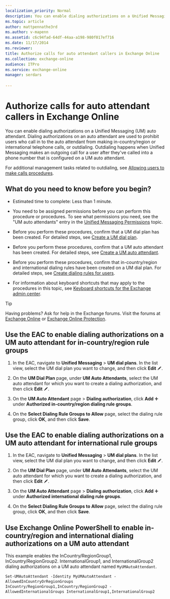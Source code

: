 ```yaml
---
localization_priority: Normal
description: You can enable dialing authorizations on a Unified Messaging (UM) auto attendant. Dialing authorizations on an auto attendant are used to prohibit users who call in to the auto attendant from making in-country/region or international telephone calls, or outdialing. Outdialing happens when Unified Messaging makes an outgoing call for a user after they've called into a phone number that is configured on a UM auto attendant.
ms.topic: article
author: mattpennathe3rd
ms.author: v-mapenn
ms.assetid: c6c94fad-64df-44aa-a198-980f017ef716
ms.date: 11/17/2014
ms.reviewer: 
title: Authorize calls for auto attendant callers in Exchange Online
ms.collection: exchange-online
audience: ITPro
ms.service: exchange-online
manager: serdars

---
```


# Authorize calls for auto attendant callers in Exchange Online

You can enable dialing authorizations on a Unified Messaging (UM) auto attendant. Dialing authorizations on an auto attendant are used to prohibit users who call in to the auto attendant from making in-country/region or international telephone calls, or outdialing. Outdialing happens when Unified Messaging makes an outgoing call for a user after they've called into a phone number that is configured on a UM auto attendant.

For additional management tasks related to outdialing, see [Allowing users to make calls procedures](allow-users-to-make-calls-procedures.md).

## What do you need to know before you begin?

- Estimated time to complete: Less than 1 minute.

- You need to be assigned permissions before you can perform this procedure or procedures. To see what permissions you need, see the "UM auto attendants" entry in the [Unified Messaging Permissions](https://technet.microsoft.com/library/d326c3bc-8f33-434a-bf02-a83cc26a5498.aspx) topic.

- Before you perform these procedures, confirm that a UM dial plan has been created. For detailed steps, see [Create a UM dial plan](../../voice-mail-unified-messaging/connect-voice-mail-system/create-um-dial-plan.md).

- Before you perform these procedures, confirm that a UM auto attendant has been created. For detailed steps, see [Create a UM auto attendant](../../voice-mail-unified-messaging/automatically-answer-and-route-calls/create-a-um-auto-attendant.md).

- Before you perform these procedures, confirm that in-country/region and international dialing rules have been created on a UM dial plan. For detailed steps, see [Create dialing rules for users](create-dialing-rules.md).

- For information about keyboard shortcuts that may apply to the procedures in this topic, see [Keyboard shortcuts for the Exchange admin center](../../accessibility/keyboard-shortcuts-in-admin-center.md).

> [!TIP]
> Having problems? Ask for help in the Exchange forums. Visit the forums at [Exchange Online](https://go.microsoft.com/fwlink/p/?linkId=267542) or [Exchange Online Protection](https://go.microsoft.com/fwlink/p/?linkId=285351).

## Use the EAC to enable dialing authorizations on a UM auto attendant for in-country/region rule groups

1. In the EAC, navigate to **Unified Messaging** \> **UM dial plans**. In the list view, select the UM dial plan you want to change, and then click **Edit** ![Edit icon](../../media/ITPro_EAC_EditIcon.gif).

2. On the **UM Dial Plan** page, under **UM Auto Attendants**, select the UM auto attendant for which you want to create a dialing authorization, and then click **Edit** ![Edit icon](../../media/ITPro_EAC_EditIcon.gif).

3. On the **UM Auto Attendant** page \> **Dialing authorization**, click **Add** ![Add Icon](../../media/ITPro_EAC_AddIcon.gif) under **Authorized in-country/region dialing rule groups**.

4. On the **Select Dialing Rule Groups to Allow** page, select the dialing rule group, click **OK**, and then click **Save**.

## Use the EAC to enable dialing authorizations on a UM auto attendant for international rule groups

1. In the EAC, navigate to **Unified Messaging** \> **UM dial plans**. In the list view, select the UM dial plan you want to change, and then click **Edit** ![Edit icon](../../media/ITPro_EAC_EditIcon.gif).

2. On the **UM Dial Plan** page, under **UM Auto Attendants**, select the UM auto attendant for which you want to create a dialing authorization, and then click **Edit** ![Edit icon](../../media/ITPro_EAC_EditIcon.gif).

3. On the **UM Auto Attendant** page \> **Dialing authorization**, click **Add** ![Add Icon](../../media/ITPro_EAC_AddIcon.gif) under **Authorized international dialing rule groups**.

4. On the **Select Dialing Rule Groups to Allow** page, select the dialing rule group, click **OK**, and then click **Save**.

## Use Exchange Online PowerShell to enable in-country/region and international dialing authorizations on a UM auto attendant

This example enables the InCountry/RegionGroup1, InCountry/RegionGroup2. InternationalGroup1, and InternationalGroup2 dialing authorizations on a UM auto attendant named `MyUMAutoAttendant`.

```
Set-UMAutoAttendant -Identity MyUMAutoAttendant -AllowedInCountryOrRegionGroups InCountry/RegionGroup1,InCountry/RegionGroup2 -AllowedInternationalGroups InternationalGroup1,InternationalGroup2
```
